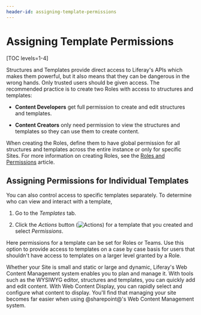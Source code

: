 ```yaml
---
header-id: assigning-template-permissions
---
```


# Assigning Template Permissions

[TOC levels=1-4]

Structures and Templates provide direct access to Liferay's APIs which makes
them powerful, but it also means that they can be dangerous in the wrong hands.
Only trusted users should be given access. The recommended practice is to
create two Roles with access to structures and templates:

-  **Content Developers** get full permission to create and edit structures 
   and templates.
 
-  **Content Creators** only need permission to view the structures and 
   templates so they can use them to create content.

When creating the Roles, define them to have global permission for all
structures and templates across the entire instance or only for specific
Sites. For more information on creating Roles, see the 
[Roles and Permissions](/docs/7-2/user/-/knowledge_base/u/roles-and-permissions) 
article.

## Assigning Permissions for Individual Templates

You can also control access to specific templates separately. To determine who 
can view and interact with a template,

1.  Go to the *Templates* tab.

2.  Click the *Actions* button (![Actions](../../../../../../images/icon-actions.png))
    for a template that you created and select *Permissions*.

Here permissions for a template can be set for Roles or Teams. Use this option 
to provide access to templates on a case by case basis for users that shouldn't
have access to templates on a larger level granted by a Role.

Whether your Site is small and static or large and dynamic, Liferay's Web
Content Management system enables you to plan and manage it. With tools such as
the WYSIWYG editor, structures and templates, you can quickly add and edit
content. With Web Content Display, you can rapidly select and configure what
content to display. You'll find that managing your site becomes far easier when
using @sharepoint@'s Web Content Management system.

